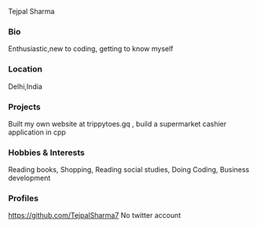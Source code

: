 Tejpal Sharma

### Bio
Enthusiastic,new to coding, getting to know myself

### Location
Delhi,India

### Projects
Built my own website at trippytoes.gq , build a supermarket cashier application in cpp 

### Hobbies & Interests
Reading books, Shopping, Reading social studies, Doing Coding, Business development

### Profiles
https://github.com/TejpalSharma7
No twitter account

[twitter-img]: https://i.imgur.com/wWzX9uB.png
[github-img]: https://i.imgur.com/9I6NRUm.png
